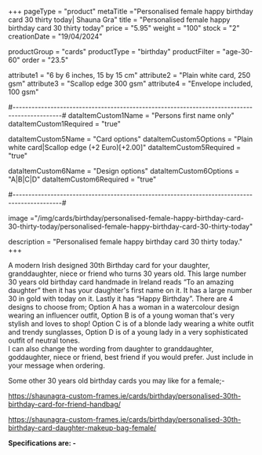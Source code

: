 +++
pageType = "product"
metaTitle ="Personalised female happy birthday card 30 thirty today| Shauna Gra"
title = "Personalised female happy birthday card 30 thirty today"
price = "5.95"
weight = "100"
stock = "2"
creationDate = "19/04/2024"

productGroup = "cards"
productType = "birthday"
productFilter = "age-30-60"
order = "23.5"

attribute1 = "6 by 6 inches, 15 by 15 cm" 
attribute2 = "Plain white card, 250 gsm"
attribute3 = "Scallop edge 300 gsm"
attribute4 = "Envelope included, 100 gsm"

#---------------------------------------------------------------------------------------------#
dataItemCustom1Name = "Persons first name only"
dataItemCustom1Required = "true"

dataItemCustom5Name = "Card options"
dataItemCustom5Options = "Plain white card|Scallop edge (+2 Euro)[+2.00]"
dataItemCustom5Required = "true"

dataItemCustom6Name = "Design options"
dataItemCustom6Options = "A|B|C|D"
dataItemCustom6Required = "true"

#---------------------------------------------------------------------------------------------#

image ="/img/cards/birthday/personalised-female-happy-birthday-card-30-thirty-today/personalised-female-happy-birthday-card-30-thirty-today"

description = "Personalised female happy birthday card 30 thirty today."
+++

A modern Irish designed 30th Birthday card for your daughter, granddaughter, niece or friend who turns 30 years old. This large number 30 years old birthday card handmade in Ireland reads “To an amazing daughter” then it has your daughter's first name on it. It has a large number 30 in gold with today on it. Lastly it has “Happy Birthday”. There are 4 designs to choose from; Option A has a woman in a watercolour design wearing an influencer outfit, Option B is of a young woman that's very stylish and loves to shop! Option C is of a blonde lady wearing a white outfit and trendy sunglasses, Option D is of a young lady in a very sophisticated outfit of neutral tones.  
I can also change the wording from daughter to granddaughter, goddaughter, niece or friend, best friend if you would prefer. Just include in your message when ordering.

Some other 30 years old birthday cards you may like for a female;-

https://shaunagra-custom-frames.ie/cards/birthday/personalised-30th-birthday-card-for-friend-handbag/

https://shaunagra-custom-frames.ie/cards/birthday/personalised-30th-birthday-card-daughter-makeup-bag-female/

**Specifications are: -**
